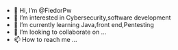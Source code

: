 - 👋 Hi, I’m @FiedorPw
- 👀 I’m interested in Cybersecurity,software development
- 🌱 I’m currently learning Java,front end,Pentesting
- 💞️ I’m looking to collaborate on ...
- 📫 How to reach me ...

<!---
FiedorPw/FiedorPw is a ✨ special ✨ repository because its `README.md` (this file) appears on your GitHub profile.
You can click the Preview link to take a look at your changes.
--->
